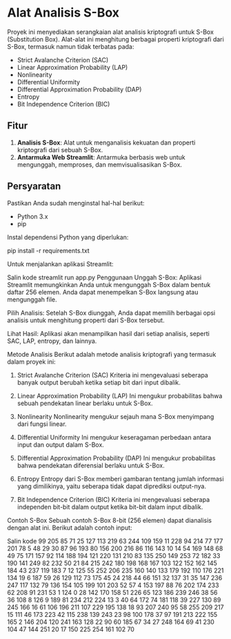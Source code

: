 # Alat Analisis S-Box

Proyek ini menyediakan serangkaian alat analisis kriptografi untuk S-Box (Substitution Box). Alat-alat ini menghitung berbagai properti kriptografi dari S-Box, termasuk namun tidak terbatas pada:

- Strict Avalanche Criterion (SAC)
- Linear Approximation Probability (LAP)
- Nonlinearity
- Differential Uniformity
- Differential Approximation Probability (DAP)
- Entropy
- Bit Independence Criterion (BIC)

## Fitur

1. **Analisis S-Box**: Alat untuk menganalisis kekuatan dan properti kriptografi dari sebuah S-Box.
2. **Antarmuka Web Streamlit**: Antarmuka berbasis web untuk mengunggah, memproses, dan memvisualisasikan S-Box.

## Persyaratan

Pastikan Anda sudah menginstal hal-hal berikut:

- Python 3.x
- pip

Instal dependensi Python yang diperlukan:

pip install -r requirements.txt

Untuk menjalankan aplikasi Streamlit:

Salin kode
streamlit run app.py
Penggunaan
Unggah S-Box: Aplikasi Streamlit memungkinkan Anda untuk mengunggah S-Box dalam bentuk daftar 256 elemen. Anda dapat menempelkan S-Box langsung atau mengunggah file.

Pilih Analisis: Setelah S-Box diunggah, Anda dapat memilih berbagai opsi analisis untuk menghitung properti dari S-Box tersebut.

Lihat Hasil: Aplikasi akan menampilkan hasil dari setiap analisis, seperti SAC, LAP, entropy, dan lainnya.

Metode Analisis
Berikut adalah metode analisis kriptografi yang termasuk dalam proyek ini:

1. Strict Avalanche Criterion (SAC)
Kriteria ini mengevaluasi seberapa banyak output berubah ketika setiap bit dari input dibalik.

2. Linear Approximation Probability (LAP)
Ini mengukur probabilitas bahwa sebuah pendekatan linear berlaku untuk S-Box.

3. Nonlinearity
Nonlinearity mengukur sejauh mana S-Box menyimpang dari fungsi linear.

4. Differential Uniformity
Ini mengukur keseragaman perbedaan antara input dan output dalam S-Box.

5. Differential Approximation Probability (DAP)
Ini mengukur probabilitas bahwa pendekatan diferensial berlaku untuk S-Box.

6. Entropy
Entropy dari S-Box memberi gambaran tentang jumlah informasi yang dimilikinya, yaitu seberapa tidak dapat diprediksi output-nya.

7. Bit Independence Criterion (BIC)
Kriteria ini mengevaluasi seberapa independen bit-bit dalam output ketika bit-bit dalam input dibalik.

Contoh S-Box
Sebuah contoh S-Box 8-bit (256 elemen) dapat dianalisis dengan alat ini. Berikut adalah contoh input:

Salin kode
99 205 85 71 25 127 113 219 63 244 109 159 11 228 94 214
77 177 201 78 5 48 29 30 87 96 193 80 156 200 216 86
116 143 10 14 54 169 148 68 49 75 171 157 92 114 188 194
121 220 131 210 83 135 250 149 253 72 182 33 190 141 249 82
232 50 21 84 215 242 180 198 168 167 103 122 152 162 145 184
43 237 119 183 7 12 125 55 252 206 235 160 140 133 179 192
110 176 221 134 19 6 187 59 26 129 112 73 175 45 24 218
44 66 151 32 137 31 35 147 236 247 117 132 79 136 154 105
199 101 203 52 57 4 153 197 88 76 202 174 233 62 208 91
231 53 1 124 0 28 142 170 158 51 226 65 123 186 239 246
38 56 36 108 8 126 9 189 81 234 212 224 13 3 40 64
172 74 181 118 39 227 130 89 245 166 16 61 106 196 211 107
229 195 138 18 93 207 240 95 58 255 209 217 15 111 46 173
223 42 115 238 139 243 23 98 100 178 37 97 191 213 222 155
165 2 146 204 120 241 163 128 22 90 60 185 67 34 27 248
164 69 41 230 104 47 144 251 20 17 150 225 254 161 102 70
